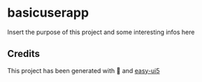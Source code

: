 # basicuserapp

Insert the purpose of this project and some interesting infos here

## Credits

This project has been generated with 💙 and [easy-ui5](https://github.com/SAP)
